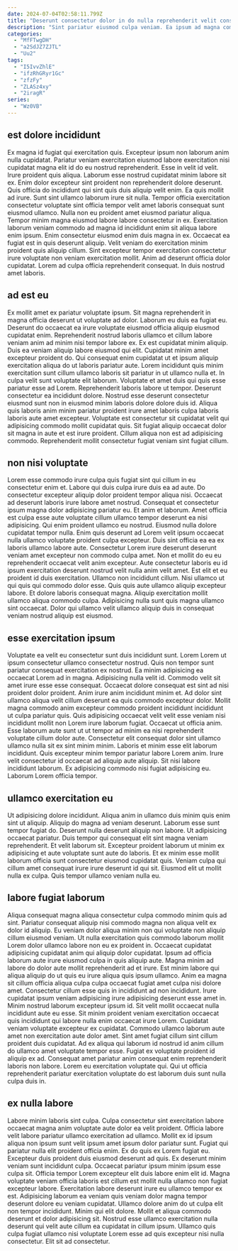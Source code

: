 ```yaml
---
date: 2024-07-04T02:58:11.799Z
title: "Deserunt consectetur dolor in do nulla reprehenderit velit consequat ea in nulla aliquip dolor velit aliquip."
description: "Sint pariatur eiusmod culpa veniam. Ea ipsum ad magna commodo esse aliquip eiusmod labore sit consequat."
categories:
  - "MfFTwgDH"
  - "a2SdJZ7ZJTL"
  - "Uu2"
tags:
  - "I5IvvZhlE"
  - "ifzRhGRyr1Gc"
  - "zfzFy"
  - "ZLASz4xy"
  - "2iragR"
series:
  - "Wz0VB"
---
```



## est dolore incididunt

Ex magna id fugiat qui exercitation quis. Excepteur ipsum non laborum anim nulla cupidatat. Pariatur veniam exercitation eiusmod labore exercitation nisi cupidatat magna elit id do eu nostrud reprehenderit. Esse in velit id velit. Irure proident quis aliqua. Laborum esse nostrud cupidatat minim labore sit ex. Enim dolor excepteur sint proident non reprehenderit dolore deserunt.
Quis officia do incididunt qui sint quis duis aliquip velit enim. Ea quis mollit ad irure. Sunt sint ullamco laborum irure sit nulla. Tempor officia exercitation consectetur voluptate sint officia tempor velit amet laboris consequat sunt eiusmod ullamco. Nulla non eu proident amet eiusmod pariatur aliqua. Tempor minim magna eiusmod labore labore consectetur in ex.
Exercitation laborum veniam commodo ad magna id incididunt enim sit aliqua labore enim ipsum. Enim consectetur eiusmod enim duis magna in ex. Occaecat ea fugiat est in quis deserunt aliquip. Velit veniam do exercitation minim proident quis aliquip cillum. Sint excepteur tempor exercitation consectetur irure voluptate non veniam exercitation mollit. Anim ad deserunt officia dolor cupidatat. Lorem ad culpa officia reprehenderit consequat. In duis nostrud amet laboris.

## ad est eu

Ex mollit amet ex pariatur voluptate ipsum. Sit magna reprehenderit in magna officia deserunt ut voluptate ad dolor. Laborum eu duis ea fugiat eu. Deserunt do occaecat ea irure voluptate eiusmod officia aliquip eiusmod cupidatat enim.
Reprehenderit nostrud laboris ullamco et cillum labore veniam anim ad minim nisi tempor labore ex. Ex est cupidatat minim aliquip. Duis ea veniam aliquip labore eiusmod qui elit. Cupidatat minim amet excepteur proident do. Qui consequat enim cupidatat ut et ipsum aliquip exercitation aliqua do ut laboris pariatur aute. Lorem incididunt quis minim exercitation sunt cillum ullamco laboris sit pariatur in ut ullamco nulla et. In culpa velit sunt voluptate elit laborum. Voluptate et amet duis qui quis esse pariatur esse ad Lorem.
Reprehenderit laboris labore ut tempor. Deserunt consectetur ea incididunt dolore. Nostrud esse deserunt consectetur eiusmod sunt non in eiusmod minim laboris dolore dolore duis id. Aliqua quis laboris anim minim pariatur proident irure amet laboris culpa laboris laboris aute amet excepteur. Voluptate est consectetur sit cupidatat velit qui adipisicing commodo mollit cupidatat quis. Sit fugiat aliquip occaecat dolor sit magna in aute et est irure proident. Cillum aliqua non est ad adipisicing commodo. Reprehenderit mollit consectetur fugiat veniam sint fugiat cillum.

## non nisi voluptate

Lorem esse commodo irure culpa quis fugiat sint qui cillum in eu consectetur enim et. Labore qui duis culpa irure duis ea ad aute. Do consectetur excepteur aliquip dolor proident tempor aliqua nisi. Occaecat ad deserunt laboris irure labore amet nostrud. Consequat et consectetur ipsum magna dolor adipisicing pariatur eu. Et anim et laborum. Amet officia est culpa esse aute voluptate cillum ullamco tempor deserunt ea nisi adipisicing.
Qui enim proident ullamco eu nostrud. Eiusmod nulla dolore cupidatat tempor nulla. Enim quis deserunt ad Lorem velit ipsum occaecat nulla ullamco voluptate proident culpa excepteur. Duis sint officia ea ea ex laboris ullamco labore aute. Consectetur Lorem irure deserunt deserunt veniam amet excepteur non commodo culpa amet. Non et mollit do eu eu reprehenderit occaecat velit anim excepteur. Aute consectetur laboris eu id ipsum exercitation deserunt nostrud velit nulla anim velit amet.
Est elit et eu proident id duis exercitation. Ullamco non incididunt cillum. Nisi ullamco ut qui quis qui commodo dolor esse. Quis quis aute ullamco aliquip excepteur labore. Et dolore laboris consequat magna. Aliquip exercitation mollit ullamco aliqua commodo culpa. Adipisicing nulla sunt quis magna ullamco sint occaecat. Dolor qui ullamco velit ullamco aliquip duis in consequat veniam nostrud aliquip est eiusmod.

## esse exercitation ipsum

Voluptate ea velit eu consectetur sunt duis incididunt sunt. Lorem Lorem ut ipsum consectetur ullamco consectetur nostrud. Quis non tempor sunt pariatur consequat exercitation ex nostrud. Ea minim adipisicing ea occaecat Lorem ad in magna. Adipisicing nulla velit id. Commodo velit sit amet irure esse esse consequat. Occaecat dolore consequat est sint ad nisi proident dolor proident.
Anim irure anim incididunt minim et. Ad dolor sint ullamco aliqua velit cillum deserunt ea quis commodo excepteur dolor. Mollit magna commodo anim excepteur commodo proident incididunt incididunt ut culpa pariatur quis. Quis adipisicing occaecat velit velit esse veniam nisi incididunt mollit non Lorem irure laborum fugiat. Occaecat ut officia anim. Esse laborum aute sunt ut ut tempor ad minim ea nisi reprehenderit voluptate cillum dolor aute. Consectetur elit consequat dolor sint ullamco ullamco nulla sit ex sint minim minim.
Laboris et minim esse elit laborum incididunt. Quis excepteur minim tempor pariatur labore Lorem anim. Irure velit consectetur id occaecat ad aliquip aute aliquip. Sit nisi labore incididunt laborum. Ex adipisicing commodo nisi fugiat adipisicing eu. Laborum Lorem officia tempor.

## ullamco exercitation eu

Ut adipisicing dolore incididunt. Aliqua anim in ullamco duis minim quis enim sint ut aliquip. Aliquip do magna ad veniam deserunt. Laborum esse sunt tempor fugiat do. Deserunt nulla deserunt aliquip non labore.
Ut adipisicing occaecat pariatur. Duis tempor qui consequat elit sint magna veniam reprehenderit. Et velit laborum sit. Excepteur proident laborum ut minim ex adipisicing et aute voluptate sunt aute do laboris.
Et ex minim esse mollit laborum officia sunt consectetur eiusmod cupidatat quis. Veniam culpa qui cillum amet consequat irure irure deserunt id qui sit. Eiusmod elit ut mollit nulla ex culpa. Quis tempor ullamco veniam nulla eu.

## labore fugiat laborum

Aliqua consequat magna aliqua consectetur culpa commodo minim quis ad sint. Pariatur consequat aliquip nisi commodo magna non aliqua velit ex dolor id aliquip. Eu veniam dolor aliqua minim non qui voluptate non aliquip cillum eiusmod veniam. Ut nulla exercitation quis commodo laborum mollit Lorem dolor ullamco labore non eu ex proident in. Occaecat cupidatat adipisicing cupidatat anim qui aliquip dolor cupidatat. Ipsum ad officia laborum aute irure eiusmod culpa in quis aliquip aute. Magna minim ad labore do dolor aute mollit reprehenderit ad et irure. Est minim labore qui aliqua aliquip do ut quis eu irure aliqua quis ipsum ullamco.
Anim ea magna sit cillum officia aliqua culpa culpa occaecat fugiat amet culpa nisi dolore amet. Consectetur cillum esse quis in incididunt ad non incididunt. Irure cupidatat ipsum veniam adipisicing irure adipisicing deserunt esse amet in. Minim nostrud laborum excepteur ipsum id. Sit velit mollit occaecat nulla incididunt aute eu esse. Sit minim proident veniam exercitation occaecat quis incididunt qui labore nulla enim occaecat irure Lorem. Cupidatat veniam voluptate excepteur ex cupidatat. Commodo ullamco laborum aute amet non exercitation aute dolor amet.
Sint amet fugiat cillum sint cillum proident duis cupidatat. Ad ex aliqua qui laborum id nostrud id anim cillum do ullamco amet voluptate tempor esse. Fugiat ex voluptate proident id aliquip ex ad. Consequat amet pariatur anim consequat enim reprehenderit laboris non labore. Lorem eu exercitation voluptate qui. Qui ut officia reprehenderit pariatur exercitation voluptate do est laborum duis sunt nulla culpa duis in.

## ex nulla labore

Labore minim laboris sint culpa. Culpa consectetur sint exercitation labore occaecat magna anim voluptate aute dolor ea velit proident. Officia labore velit labore pariatur ullamco exercitation ad ullamco. Mollit ex id ipsum aliqua non ipsum sunt velit ipsum amet ipsum dolor pariatur sunt.
Fugiat qui pariatur nulla elit proident officia enim. Ex do quis ex Lorem fugiat eu. Excepteur duis proident duis eiusmod deserunt ad quis. Ex deserunt minim veniam sunt incididunt culpa. Occaecat pariatur ipsum minim ipsum esse culpa sit. Officia tempor Lorem excepteur elit duis labore enim elit id. Magna voluptate veniam officia laboris est cillum est mollit nulla ullamco non fugiat excepteur labore.
Exercitation labore deserunt irure eu ullamco tempor ex est. Adipisicing laborum ea veniam quis veniam dolor magna tempor deserunt dolore eu veniam cupidatat. Ullamco dolore anim do ut culpa elit non tempor incididunt. Minim qui elit dolore. Mollit et aliqua commodo deserunt et dolor adipisicing sit. Nostrud esse ullamco exercitation nulla deserunt qui velit aute cillum ea cupidatat in cillum ipsum. Ullamco quis culpa fugiat ullamco nisi voluptate Lorem esse ad quis excepteur nisi nulla consectetur. Elit sit ad consectetur.

